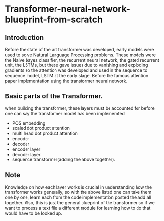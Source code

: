 # Transformer-neural-network-blueprint-from-scratch
## Introduction
Before the state of the art transformer was developed, early models were used to solve Natural Language Processing problems.
These models were the Naive bayes classifier, the recurrent neural network, the gated recurrent unit, the LSTMs, but these gave
issues due to vanishing and exploding gradients so the attention was developed and used in the sequence to sequence model, LSTM
at the early stage. Before the famous attention paper implementation using the transformer neural network.

## Basic parts of the Transformer.
when building the transformer, these layers must be accounted for before one can say the transformer model has been implememted
- POS embedding
- scaled dot product attention
- multi head dot product attention
- encoder
- decoder
- encoder layer
- decoder layer
- sequence transformer(adding the above together).

## Note
Knowledge on how each layer works is crucial in understanding how the transformer works generally, so with the above listed one can
take them one by one, learn each from the code implementation posted the add all together. Also, this is just the general blueprint
of the transformer so if we want to process a text file a different module for learning how to do that would have to be looked up.
